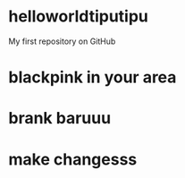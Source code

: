 # helloworldtiputipu
My first repository on GitHub
# blackpink in your area
# brank baruuu
# make changesss
